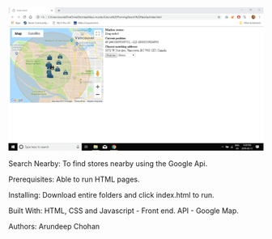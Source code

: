 ![Screenshot](https://github.com/ArundeepChohan/Summary/blob/master/GoogleApi.png)

Search Nearby: To find stores nearby using the Google Api.

Prerequisites: Able to run HTML pages.

Installing: Download entire folders and click index.html to run.

Built With: 
HTML, CSS and Javascript - Front end. 
API - Google Map.

Authors: Arundeep Chohan
